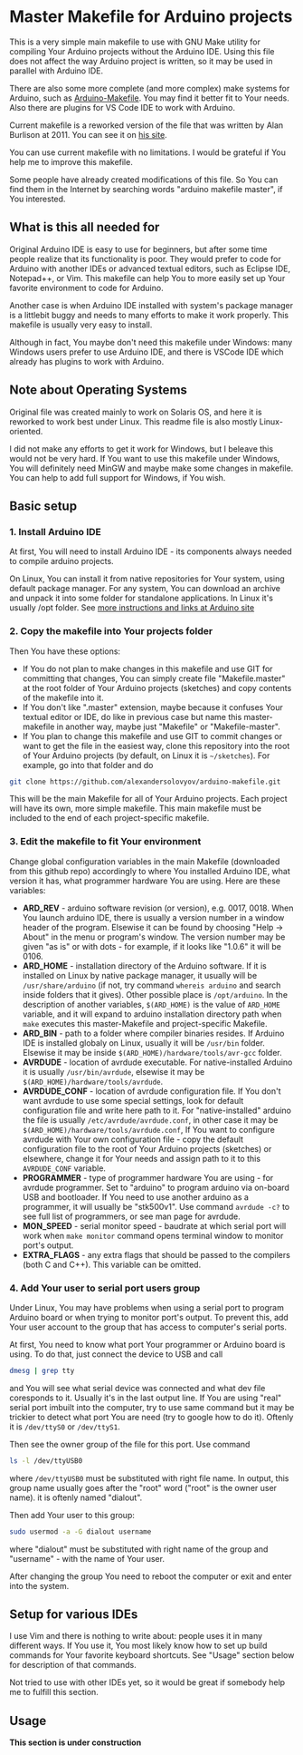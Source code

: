 
Master Makefile for Arduino projects
====================================

This is a very simple main makefile to use with GNU Make utility for compiling
Your Arduino projects without the Arduino IDE. Using this file does not affect
the way Arduino project is written, so it may be used in parallel with Arduino
IDE.

There are also some more complete (and more complex) make systems for Arduino, such as
[Arduino-Makefile](https://github.com/sudar/Arduino-Makefile). You may find it
better fit to Your needs. Also there are plugins for VS Code IDE to work with
Arduino.

Current makefile is a reworked version of the file that was written by Alan
Burlison at 2011.
You can see it on [his site](http://bleaklow.com/2010/06/04/a_makefile_for_arduino_sketches.html).

You can use current makefile with no limitations.
I would be grateful if You help me to improve this makefile.

Some people have already created modifications of this file. So You can find
them in the Internet by searching words "arduino makefile master", if You
interested.

What is this all needed for
---------------------------

Original Arduino IDE is easy to use for beginners, but after some time people
realize that its functionality is poor. They would prefer to code for Arduino
with another IDEs or advanced textual editors, such as Eclipse IDE, Notepad++,
or Vim. This makefile can help You to more easily set up Your favorite
environment to code for Arduino.

Another case is when Arduino IDE installed with system's package manager is a
littlebit buggy and needs to many efforts to make it work properly. This
makefile is usually very easy to install.

Although in fact, You maybe don't need this makefile under Windows: many Windows
users prefer to use Arduino IDE, and there is VSCode IDE which already has
plugins to work with Arduino.


Note about Operating Systems
----------------------------

Original file was created mainly to work on Solaris OS, and here it is reworked
to work best under Linux. This readme file is also mostly Linux-oriented.

I did not make any efforts to get it work for Windows,
but I beleave this would not be very hard. If You want to use this makefile
under Windows, You will definitely need MinGW and maybe make some changes in
makefile. You can help to add full support for Windows, if You wish.

Basic setup
-----------

### 1. Install Arduino IDE

At first, You will need to install Arduino IDE - its components always needed to
compile arduino projects.

On Linux, You can install it from native repositories for Your system, using
default package manager.
For any system, You can download an archive and unpack it into
some folder for standalone applications. In Linux it's usually /opt folder. See
[more instructions and links at Arduino site](https://playground.arduino.cc/Learning/Linux/)

### 2. Copy the makefile into Your projects folder

Then You have these options:

- If You do not plan to make changes in this makefile and use GIT for committing
  that changes, You can simply create file "Makefile.master" at the root folder
  of Your Arduino projects (sketches) and copy contents of the makefile into it.
- If You don't like ".master" extension, maybe because it confuses Your textual
  editor or IDE, do like in previous case but name this master-makefile in
  another way, maybe just "Makefile" or "Makefile-master".
- If You plan to change this makefile and use GIT to commit changes or want to
  get the file in the easiest way, clone this repository into the root of Your
  Arduino projects (by default, on Linux it is `~/sketches`). For example, go
  into that folder and do

```bash
git clone https://github.com/alexandersolovyov/arduino-makefile.git
```

This will be the main Makefile for all of Your Arduino projects. Each project
will have its own, more simple makefile. This main makefile must be included to
the end of each project-specific makefile.

### 3. Edit the makefile to fit Your environment

Change global configuration variables in the main Makefile (downloaded from this
github repo) accordingly to where You installed Arduino IDE, what version it
has, what programmer hardware You are using. Here are these variables:

- **ARD_REV** - arduino software revision (or version), e.g. 0017, 0018. When
  You launch arduino IDE, there is usually a version number in a window header
  of the program. Elsewise it can be found by choosing "Help -> About" in the
  menu or program's window. The version number may be given "as is" or with
  dots - for example, if it looks like "1.0.6" it will be 0106.
- **ARD_HOME** - installation directory of the Arduino software. If it is
  installed on Linux by native package manager, it usually will be
  `/usr/share/arduino` (if not, try command `whereis arduino` and search
  inside folders that it gives). Other possible place is `/opt/arduino`.
  In the description of another variables, `$(ARD_HOME)` is the value of
  `ARD_HOME` variable, and it will expand to arduino installation directory path
  when `make` executes this master-Makefile and project-specific Makefile.
- **ARD_BIN** - path to a folder where compiler binaries resides. If Arduino IDE
  is installed globaly on Linux, usually it will be `/usr/bin` folder. Elsewise
  it may be inside `$(ARD_HOME)/hardware/tools/avr-gcc` folder.
- **AVRDUDE** - location of avrdude executable. For native-installed Arduino it is
  usually `/usr/bin/avrdude`, elsewise it may be
  `$(ARD_HOME)/hardware/tools/avrdude`.
- **AVRDUDE_CONF** - location of avrdude configuration file. If You don't want
  avrdude to use some special settings, look for default configuration file and
  write here path to it. For "native-installed" arduino the file is usually
  `/etc/avrdude/avrdude.conf`, in other case it may be
  `$(ARD_HOME)/hardware/tools/avrdude.conf`, If You want to configure avrdude
  with Your own configuration file - copy the default configuration file to the
  root of Your Arduino projects (sketches) or elsewhere, change it for Your
  needs and assign path to it to this `AVRDUDE_CONF` variable.
- **PROGRAMMER** - type of programmer hardware You are using - for avrdude
  programmer. Set to "arduino" to program arduino via on-board USB and
  bootloader.  If You need to use another arduino as a programmer, it will
  usually be "stk500v1".  Use command `avrdude -c?` to see full list of
  programmers, or see man page for avrdude.
- **MON_SPEED** - serial monitor speed - baudrate at which serial port will work
  when `make monitor` command  opens terminal window to monitor port's output.
- **EXTRA_FLAGS** - any extra flags that should be passed to the compilers (both
  C and C++). This variable can be omitted.

### 4. Add Your user to serial port users group

Under Linux, You may have problems when using a serial port to program Arduino
board or when trying to monitor port's output. To prevent this, add Your user
account to the group that has access to computer's serial ports.

At first, You need to know what port Your programmer or Arduino board is using.
To do that, just connect the device to USB and call

```bash
dmesg | grep tty
```

and You will see what serial device was connected and what dev file coresponds
to it. Usually it's in the last output line. If You are using "real" serial
port imbuilt into the computer, try to use same command but it may be trickier
to detect what port You are need (try to google how to do it). Oftenly it is
`/dev/ttyS0` or `/dev/ttyS1`.

Then see the owner group of the file for this port. Use command

```bash
ls -l /dev/ttyUSB0
```

where `/dev/ttyUSB0` must be substituted with right file name.
In output, this group name usually goes after the "root" word ("root" is the
owner user name). it is oftenly named "dialout".

Then add Your user to this group:

```bash
sudo usermod -a -G dialout username
```

where "dialout" must be substituted with right name of the group and
"username" - with the name of Your user.

After changing the group You need to reboot the computer or exit and enter into
the system.

Setup for various IDEs
----------------------

I use Vim and there is nothing to write about: people uses it in many different
ways. If You use it, You most likely know how to set up build commands for Your
favorite keyboard shortcuts. See "Usage" section below for description of that
commands.

Not tried to use with other IDEs yet, so it would be great if somebody help me
to fulfill this section.

Usage
-----

**This section is under construction**
